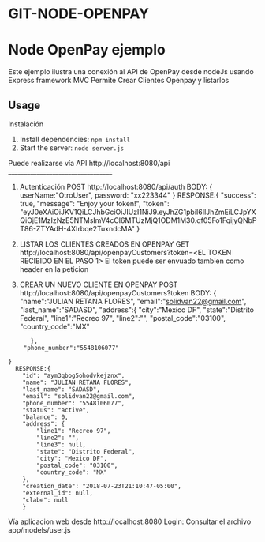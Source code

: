# GIT-NODE-OPENPAY
# Node OpenPay ejemplo

Este ejemplo ilustra una conexión al API de OpenPay desde nodeJs usando Express framework MVC
Permite Crear Clientes Openpay y listarlos
## Usage
Instalación

  1. Install dependencies: `npm install`
  2. Start the server: `node server.js`


Puede realizarse vía API http://localhost:8080/api _________________________________
  1. Autenticación 
    POST http://localhost:8080/api/auth
    BODY:
    {
      userName:"OtroUser",
      password: "xx223344"
	  }
    RESPONSE:{
      "success": true,
      "message": "Enjoy your token!",
      "token": "eyJ0eXAiOiJKV1QiLCJhbGciOiJIUzI1NiJ9.eyJhZG1pbiI6IlJhZmEiLCJpYXQiOjE1MzIzNzE5NTMsImV4cCI6MTUzMjQ1ODM1M30.qf05Fo1FqijyQNbPT86-ZTYAdH-4XIrbqe2TuxndcMA"
  }

  2. LISTAR LOS CLIENTES CREADOS EN OPENPAY
    GET http://localhost:8080/api/openpayCustomers?token=<EL TOKEN RECIBIDO EN EL PASO 1>
    El token puede ser envuado tambien como header en la peticion 

  3. CREAR UN NUEVO CLIENTE EN OPENPAY
    POST http://localhost:8080/api/openpayCustomers?token
      BODY:
       {
          "name":"JULIAN RETANA FLORES",
          "email":"solidvan22@gmail.com",
          "last_name":"SADASD",
            "address":{
              "city":"Mexico DF",
              "state":"Distrito Federal",
              "line1":"Recreo 97",
              "line2":"",
              "postal_code":"03100",
              "country_code":"MX"
        
            },
          "phone_number":"5548106077"
    }
      RESPONSE:{
        "id": "aym3qbog5ohodvkejznx",
        "name": "JULIAN RETANA FLORES",
        "last_name": "SADASD",
        "email": "solidvan22@gmail.com",
        "phone_number": "5548106077",
        "status": "active",
        "balance": 0,
        "address": {
            "line1": "Recreo 97",
            "line2": "",
            "line3": null,
            "state": "Distrito Federal",
            "city": "Mexico DF",
            "postal_code": "03100",
            "country_code": "MX"
        },
        "creation_date": "2018-07-23T21:10:47-05:00",
        "external_id": null,
        "clabe": null
        }

Vía aplicacion web desde http://localhost:8080
  Login: Consultar el archivo app/models/user.js









